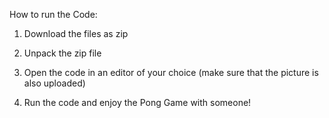 How to run the Code:

1. Download the files as zip

2. Unpack the zip file

3. Open the code in an editor of your choice (make sure that the picture is also uploaded)

4. Run the code and enjoy the Pong Game with someone!
